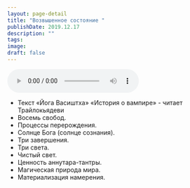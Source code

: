 ```yaml
---
layout: page-detail
title: "Возвышенное состояние "
publishDate: 2019.12.17
description: ""
tags:
image:
draft: false
---
```


<audio title="2019.12.17 - Возвышенное состояние .mp3" src="/upload/iblock/717/71719951b6ac818fed889d60a9f9ec2e.mp3" controls=""></audio>

* Текст «Йога Васиштха» «История о вампире» - читает Трайлокьядеви
* Восемь свобод.
* Процессы перерождения.
* Солнце Бога (солнце сознания).
* Три завершения.
* Три света.
* Чистый свет.
* Ценность аннутара-тантры.
* Магическая природа мира.
* Материализация намерения.

  
